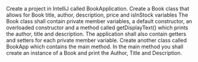 Create a project in IntelliJ called BookApplication.
Create a Book class that allows for Book title, author, description, price and isInStock variables
The Book class shall contain private member variables, a default constructor, an overloaded constructor and a method called getDisplayText() which prints the author, title and description.
The application shall also contain getters and setters for each private member variable.
Create another class called BookApp which contains the main method. In the main method you shall create an instance of a Book and print the Author, Title and Description.

